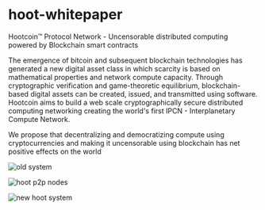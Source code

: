 # hoot-whitepaper
Hootcoin™ Protocol Network - Uncensorable  distributed computing powered by Blockchain smart contracts 

The emergence of bitcoin and subsequent blockchain technologies has generated a new digital asset class in which scarcity is based on mathematical properties and network compute capacity. Through cryptographic verification and game-theoretic equilibrium, blockchain-based digital assets can be created, issued, and transmitted using software.
Hootcoin aims to build a web scale cryptographically secure distributed computing networking creating the world's first IPCN - Interplanetary Compute Network. 

We propose that decentralizing and democratizing compute using cryptocurrencies and making it uncensorable using blockchain has net positive effects on the world 

![old system](https://raw.githubusercontent.com/hootcoin/hoot-whitepaper/master/static/problem-architecture-trans.png)


![hoot p2p nodes](https://raw.githubusercontent.com/hootcoin/hoot-whitepaper/master/static/hoot-video-architecture-channel-trans.png)

![new hoot system](https://raw.githubusercontent.com/hootcoin/hoot-whitepaper/master/static/hoot-solution-trans.png)
